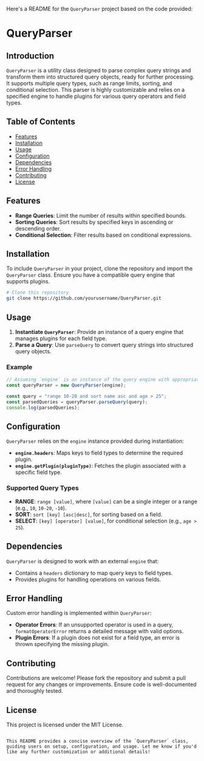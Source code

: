 Here's a README for the `QueryParser` project based on the code provided:

# QueryParser

## Introduction
`QueryParser` is a utility class designed to parse complex query strings and transform them into structured query objects, ready for further processing. It supports multiple query types, such as range limits, sorting, and conditional selection. This parser is highly customizable and relies on a specified engine to handle plugins for various query operators and field types.

## Table of Contents
- [Features](#features)
- [Installation](#installation)
- [Usage](#usage)
- [Configuration](#configuration)
- [Dependencies](#dependencies)
- [Error Handling](#error-handling)
- [Contributing](#contributing)
- [License](#license)

## Features
- **Range Queries**: Limit the number of results within specified bounds.
- **Sorting Queries**: Sort results by specified keys in ascending or descending order.
- **Conditional Selection**: Filter results based on conditional expressions.

## Installation
To include `QueryParser` in your project, clone the repository and import the `QueryParser` class. Ensure you have a compatible query engine that supports plugins.

```bash
# Clone this repository
git clone https://github.com/yourusername/QueryParser.git
```

## Usage
1. **Instantiate `QueryParser`**: Provide an instance of a query engine that manages plugins for each field type.
2. **Parse a Query**: Use `parseQuery` to convert query strings into structured query objects.

### Example
```javascript
// Assuming `engine` is an instance of the query engine with appropriate plugins.
const queryParser = new QueryParser(engine);

const query = "range 10-20 and sort name asc and age > 25";
const parsedQueries = queryParser.parseQuery(query);
console.log(parsedQueries);
```

## Configuration
`QueryParser` relies on the `engine` instance provided during instantiation:
- **`engine.headers`**: Maps keys to field types to determine the required plugin.
- **`engine.getPlugin(pluginType)`**: Fetches the plugin associated with a specific field type.

### Supported Query Types
- **RANGE**: `range [value]`, where `[value]` can be a single integer or a range (e.g., `10`, `10-20`, `-10`).
- **SORT**: `sort [key] [asc|desc]`, for sorting based on a field.
- **SELECT**: `[key] [operator] [value]`, for conditional selection (e.g., `age > 25`).

## Dependencies
`QueryParser` is designed to work with an external `engine` that:
- Contains a `headers` dictionary to map query keys to field types.
- Provides plugins for handling operations on various fields.

## Error Handling
Custom error handling is implemented within `QueryParser`:
- **Operator Errors**: If an unsupported operator is used in a query, `formatOperatorError` returns a detailed message with valid options.
- **Plugin Errors**: If a plugin does not exist for a field type, an error is thrown specifying the missing plugin.

## Contributing
Contributions are welcome! Please fork the repository and submit a pull request for any changes or improvements. Ensure code is well-documented and thoroughly tested.

## License
This project is licensed under the MIT License.
```

This README provides a concise overview of the `QueryParser` class, guiding users on setup, configuration, and usage. Let me know if you'd like any further customization or additional details!